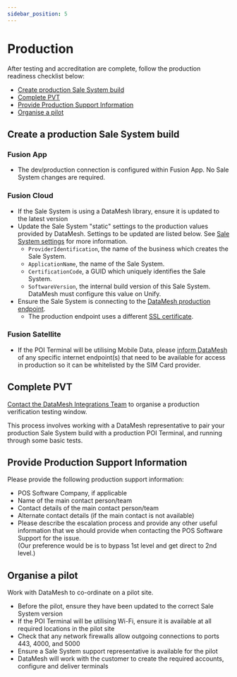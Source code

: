 ```yaml
---
sidebar_position: 5
---
```


# Production

After testing and accreditation are complete, follow the production readiness checklist below:

- [Create production Sale System build](#create-production-sale-system-build)
- [Complete PVT](#complete-pvt)
- [Provide Production Support Information](#provide-production-support-information)
- [Organise a pilot](#organise-a-pilot)

## Create a production Sale System build 

### Fusion App

- The dev/production connection is configured within Fusion App. No Sale System changes are required. 

### Fusion Cloud

- If the Sale System is using a DataMesh library, ensure it is updated to the latest version
- Update the Sale System "static" settings to the production values provided by DataMesh. Settings to be updated are listed below. See [Sale System settings](./getting-started#design-your-integration) for more information.
  - `ProviderIdentification`, the name of the business which creates the Sale System.
  - `ApplicationName`, the name of the Sale System.
  - `CertificationCode`, a GUID which uniquely identifies the Sale System. 
  - `SoftwareVersion`, the internal build version of this Sale System. DataMesh must configure this value on Unify. 
- Ensure the Sale System is connecting to the [DataMesh production endpoint](/docs/api-reference/fusion-cloud#endpoints).
  - The production endpoint uses a different [SSL certificate](/docs/api-reference/fusion-cloud#security-requirements).

### Fusion Satellite

- If the POI Terminal will be utilising Mobile Data, please [inform DataMesh](mailto:integrations@datameshgroup.com) of any specific internet endpoint(s) that need to be available for access in production so it can be whitelisted by the SIM Card provider.


## Complete PVT

[Contact the DataMesh Integrations Team](mailto:integrations@datameshgroup.com) to organise a production verification testing window.

This process involves working with a DataMesh representative to pair your production Sale System build with a production POI Terminal, and running through some basic tests.

## Provide Production Support Information

Please provide the following production support information:

- POS Software Company, if applicable
- Name of the main contact person/team
- Contact details of the main contact person/team
- Alternate contact details (if the main contact is not available)
- Please describe the escalation process and provide any other useful information that we should provide when contacting the POS Software Support for the issue.  
(Our preference would be is to bypass 1st level and get direct to 2nd level.)

## Organise a pilot

Work with DataMesh to co-ordinate on a pilot site. 

- Before the pilot, ensure they have been updated to the correct Sale System version 
- If the POI Terminal will be utilising Wi-Fi, ensure it is available at all required locations in the pilot site
- Check that any network firewalls allow outgoing connections to ports 443, 4000, and 5000
- Ensure a Sale System support representative is available for the pilot 
- DataMesh will work with the customer to create the required accounts, configure and deliver terminals 

